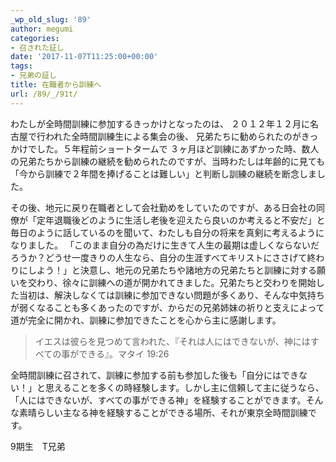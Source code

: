 ```yaml
---
_wp_old_slug: '89'
author: megumi
categories:
- 召された証し
date: '2017-11-07T11:25:00+00:00'
tags:
- 兄弟の証し
title: 在職者から訓練へ
url: /89/_/91t/
---
```

わたしが全時間訓練に参加するきっかけとなったのは、 ２０１２年１２月に名古屋で行われた全時間訓練生による集会の後、 兄弟たちに勧められたのがきっかけでした。５年程前ショートタームで ３ヶ月ほど訓練にあずかった時、数人の兄弟たちから訓練の継続を勧められたのですが、当時わたしは年齢的に見ても「今から訓練で２年間を捧げることは難しい」と判断し訓練の継続を断念しました。

その後、地元に戻り在職者として会社勤めをしていたのですが、ある日会社の同僚が「定年退職後どのように生活し老後を迎えたら良いのか考えると不安だ」と毎日のように話しているのを聞いて、わたしも自分の将来を真剣に考えるようになりました。 「このまま自分の為だけに生きて人生の最期は虚しくならないだろうか？どうせ一度きりの人生なら、自分の生涯すべてキリストにささげて終わりにしよう！」と決意し、地元の兄弟たちや諸地方の兄弟たちと訓練に対する願いを交わり、徐々に訓練への道が開かれてきました。兄弟たちと交わりを開始した当初は、解決しなくては訓練に参加できない問題が多くあり、そんな中気持ちが弱くなることも多くあったのですが、からだの兄弟姉妹の祈りと支えによって道が完全に開かれ、訓練に参加できたことを心から主に感謝します。

> イエスは彼らを見つめて言われた、『それは人にはできないが、神にはすべての事ができる』。マタイ 19:26


全時間訓練に召されて、訓練に参加する前も参加した後も「自分にはできない！」と思えることを多くの時経験します。しかし主に信頼して主に従うなら、「人にはできないが、すべての事ができる神」を経験することができます。そんな素晴らしい主なる神を経験することができる場所、それが東京全時間訓練です。

9期生　T兄弟